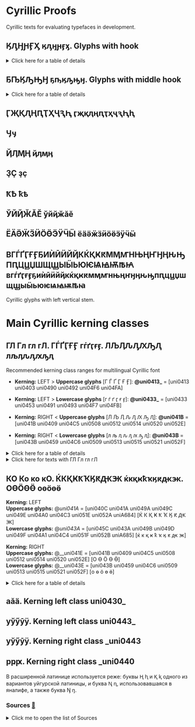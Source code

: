 # Cyrillic Proofs  
  
Cyrillic texts for evaluating typefaces in development. 
  
## ӃԒӇԨӺӼ ӄԓӈԩӻӽ. Glyphs with hook   
  
<details>
  <summary>Click here for a table of details</summary>  
      
| Code | Char | Image | Language |  
|:---- |:---- |:---- |:---- |  
| uni04C3 | Ӄ | <img src="https://github.com/StefanPeev/Common-Serif/blob/main/images/uni04C3_Ka_With_Hook.png" width="100" /> | Chukchi, Koryak, Alyutor, Itelmen, Yukaghir, Yupik, Aleut, Nivkh, Ket, Tofalar, Selkup |   
</details> 
  
## ҔҦӃԠԢӇ ҕҧӄԡԣӈ. Glyphs with middle hook  
  
<details>
  <summary>Click here for a table of details</summary>  
    
| Code | Char | Image | Language |  
|:---- |:---- |:---- |:---- |  
| uni0494 | Ҕ | <img src="https://github.com/StefanPeev/Common-Serif/blob/main/images/uni0494_Ghe_With_Middle_Hook.png" width="100" /> | Abkhaz, Yakut |  
| uni04A6 | Ҧ | <img src="https://github.com/StefanPeev/Common-Serif/blob/main/images/uni04А6_Pe_With_Middle_Hook.png" width="100" /> | Abkhaz |  
| uni0520 | Ԡ | <img src="https://github.com/StefanPeev/Common-Serif/blob/main/images/uni0520_El_With_Middle_Hook.png" width="100" /> | Abkhaz, Chuvash |  
| uni0522 | Ԣ | <img src="https://github.com/StefanPeev/Common-Serif/blob/main/images/uni0522_En_With_Middle_Hook.png" width="100" /> | Chuvash |  
</details>  
  
## ӶҖҚԮҢԤҬҲҶԆԦ ӷҗқԯңԥҭҳҷԇԦԧ  
## Ӌӌ  
## ҊӅӍӉ ҋӆӎӊ 
## ҘҪ ҙҫ  
## ҞҌ ҟҍ  
## ЎЙҊӁӐӖ ўйҋӂӑӗ  
## ЁӒӚӜӞӤӦӪӬӰӴӸ ёӓӛӝӟӥӧӫӭӱӵӹ  
## ВГЃҐӶҒӺҔИЍӢӤЙҊКЌҚҜԞМӍꙦНЊҢҤӇӉԊԢПԤЦꚎЏШЩꚖЫӸЬЮѤѨꙜѬꙒꙖ вгѓґӷғӻҕиѝӣӥйҋкќқҝԟмӎꙧнњңҥӈӊԋԣпԥцꚏџшщꚗыӹьюѥѩꙝѭꙓꙗ  
Cyrillic glyphs with left vertical stem.  
   
# Main Cyrillic kerning classes  
## ГЛ Гл гл гЛ. ГЃҐӶҒӺ гѓґӷғӻ. ЛЉӅԈԒԔԠԮ лљӆԉԓԕԡԯ    
  
Recommended kerning class ranges for multilingual Cyrillic font  
  
+ **Kerning:** LEFT > **Uppercase glyphs** [Г Ѓ Ґ Ӷ Ғ Ӻ]: **@uni0413_** = [uni0413 uni0403 uni0490 uni0492 uni04F6 uni04FA]   
+ **Kerning:** LEFT > **Lowercase glyphs** [г ѓ ґ ӷ ғ ӻ]: **@uni0433_** = [uni0433 uni0453 uni0491 uni0493 uni04F7 uni04FB]  
  
+ **Kerning:** RIGHT < **Uppercase glyphs** [Л Љ Ӆ Ԉ Ԓ Ԕ Ԡ Ԯ]: **@uni041B** = [uni041B uni0409 uni04C5 uni0508 uni0512 uni0514 uni0520 uni052E]   
+ **Kerning:** RIGHT < **Lowercase glyphs** [л љ ӆ ԉ ԓ ԕ ԡ ԯ]: **@uni043B** = [uni043B uni0459 uni04C6 uni0509 uni0513 uni0515 uni0521 uni052F]  
    
  
<details>
  <summary>Click here for a table of details</summary>  
      
| Kerning left. Class uni0413_ and class uni0433_ | Kerning right. Class _uni041B and class _uni043B |  
|:---- |:---- |  
| **Г Ѓ Ґ Ӷ Ғ Ӻ г ѓ ґ ӷ ғ ӻ** uni0413 uni0403 uni0490 uni0492 uni04F6 uni04FA uni0433 uni0453 uni0491 uni0493 uni04F7 uni04FB | **Л Љ Ӆ Ԉ Ԓ Ԕ Ԡ Ԯ л љ ӆ ԉ ԓ ԕ ԡ ԯ** uni041B uni0409 uni04C5 uni0508 uni0512 uni0514 uni0520 uni052E uni043B uni0459 uni04C6 uni0509 uni0513 uni0515 uni0521 uni052F |   
</details>  
  
<details>
  <summary>Click here for texts with ГЛ Гл гл гЛ</summary>  
      
| ГЛ | гл |  
|:---- |:---- |  
| ГЛИ ГЛО ГЛЯ ИГЛ ОГЛ ЦГЛ БИГЛ БОГЛ ГЛАВ ГЛАД ГЛАЗ ГЛАН ГЛАС ГЛАЦ ГЛЕБ ГЛЕВ ГЛЕД ГЛЕЗ ГЛЕЙ ГЛЕК ГЛЕН ГЛЕР ГЛЕС ГЛЕТ ГЛИБ ГЛИД ГЛИК ГЛИН ГЛИФ ГЛИЯ ГЛКС ГЛОГ ГЛОД ГЛОК ГЛОМ ГЛОТ ГЛУК ГЛУМ ГЛЮК ГЛЁГ ГЛЁН ИГЛА ИГЛЗ ИГЛУ ИГЛЫ МГЛА МГЛУ МУГЛ ОГЛЫ УГЛА УГЛЕ УГЛЫ УГЛЬ УГЛЯ ФОГЛ ЩЕГЛ ЭГЛА ЭГЛИ ЭГЛЬ ЭНГЛ ЮГЛА ЯГЛА ЁГЛА АГЛАЙ АГЛАЯ АГЛИШ АГЛОС АНГЛО АНГЛЫ АНГЛЬ БАГЛИ БЕГЛИ БЕГЛО БЕГЛЬ БЕЙГЛ БИГЛЬ БОГГЛ БУГЛЕ ВГЛОТ ВЕГЛА ГИГЛО ГЛААД ГЛАВА ГЛАВК ГЛАДЬ ГЛАЖЕ ГЛАЖИ ГЛАЙД ГЛАМЯ ГЛАНД ГЛАНЕ ГЛАНЦ ГЛАСС ГЛАТТ ГЛАХИ ГЛАШУ ГЛЕЙН ГЛЕЛЕ ГЛЕМС ГЛЕНА ГЛЕНН ГЛЕНУ ГЛЕНЬ ГЛЕРА ГЛЕФА ГЛЕЧА ГЛИБА ГЛИВА ГЛИЕЖ ГЛИЗЕ ГЛИК- ГЛИКО ГЛИМА ГЛИНА ГЛИНН ГЛИНТ ГЛИНЫ ГЛИО- ГЛИОЗ ГЛИОН ГЛИПТ ГЛИСТ ГЛИТЧ ГЛИЭР ГЛОБА ГЛОБС ГЛОБЫ ГЛОВЕ ГЛОДИ ГЛОДЫ ГЛОНН ГЛОСА ГЛОТЫ ГЛОЯХ ГЛУБЬ ГЛУЗГ ГЛУЗД ГЛУПО ГЛУСК ГЛУХИ ГЛУХО ГЛУША ГЛУШЕ ГЛУШЬ ГЛЫБА ГЛЫЖА ГЛЮК- ГЛЮКИ ГЛЮОН ГЛЯДИ ГЛЯДЬ ГЛЯСЕ ГЛЁТТ ГУГЛЯ ДАГЛЫ ДЕГЛИ ДЕГЛО ДИНГЛ ЕГЛИЧ ЕГЛОН ЖОНГЛ ЗИГЛЕ ИГЛЕН ИГЛИК ИГЛЬС ИШГЛЬ КАГЛА КЕГЛИ КЕГЛЬ КЕГЛЯ КУГЛЬ ЛИНГЛ ЛЁГЛЕ МГЛИН МИГЛИ МИГЛО МУГЛА МУГЛЫ МЯГЛЫ НАГЛИ НАГЛО НАГЛЬ НЕГЛА НЕГЛИ НЕЙГЛ ОГЛАТ ОГЛЕД ОГЛИШ ОГЛОМ ОНГЛЬ ПАГЛЬ ПИГЛУ РЕГЛА РИГЛА РИГЛИ РИГЛЬ РОГЛА РЁГЛЕ СГЛАЗ СЕГЛА СИГЛА СИНГЛ СОГЛО СЯГЛО ТАНГЛ ТИГЛЕ ТИГЛЬ ТЯГЛО УГГЛА УГЛАН УГЛЕЦ УГЛИЧ УГЛОВ УГЛОМ УГЛЯН ФИГЛИ ФИГЛЯ ФОГЛЬ ФУГЛИ ФЁГЛЁ ХОГЛА ХУГЛИ ЦИГЛА ЧЕГЛА ЧИГЛА ШАГЛА ШЕГЛА ШИГЛЬ ШОГЛА ЩЕГЛА ЩЕГЛЫ ЩОГЛА ЭГЛИЕ ЭГЛОН ЭГЛОУ ЭГЛЁН ЭНГЛА ЭРГЛЕ ЭРГЛИ ЮГЛАС ЮГЛЕР ЯГЛОМ ЯГЛУШ АГЛАИЙ АГЛАЙЯ АГЛЕНЬ АГЛОБИ АГЛОНА АНГЛЕЗ АНГЛЕС АНГЛЕТ АНГЛИЕ АНГЛИЯ АНГЛСИ БАГЛАИ БАГЛАЙ БАГЛАН БАДГЛИ БАНГЛИ БЕГЛАЯ БЕГЛЕЖ БЕГЛЕЦ БЕГЛОВ БЕГЛЫЙ БИГГЛЗ БИГЛЕН БИГЛЯР БИНГЛИ БУГЛАЗ БУГЛАИ БУГЛЕН БУГЛОВ БУРГЛА ВАЙГЛЬ ВГЛАВЬ ВГЛАДЬ ВГЛУБЬ ВЕЙГЛЯ ВЕНГЛЕ ВЕНГЛЬ ВЗГЛЯД ВИГЛАФ ВИГЛИЦ ВОГЛЕР ВУГЛАН ВУГЛЯР ВЫГЛЕН ВЁРГЛЬ ГЛАВАН ГЛАВКА ГЛАВЫЙ ГЛАГОЛ ГЛАДАУ ГЛАДИЙ ГЛАДКО ГЛАДУН ГЛАДУШ ГЛАДЫШ ГЛАЖКА ГЛАЗАУ ГЛАЗГО ГЛАЗЕР ГЛАЗЕТ ГЛАЗИН ГЛАЗКИ ГЛАЗМА ГЛАЗОВ ГЛАЗОК ГЛАЗУН ГЛАЙНА ГЛАМИС ГЛАМОЧ ГЛАМУР ГЛАНДА ГЛАНДЫ ГЛАНОН ГЛАППА ГЛАРУС ГЛАСИС ГЛАСНО ГЛАССА ГЛАСЬЕ ГЛАУКС ГЛАШИН ГЛБОКЕ ГЛЕБИЧ ГЛЕБКА ГЛЕБКИ ГЛЕБКО ГЛЕБЛЬ ГЛЕБОВ ГЛЕВИЦ ГЛЕДЕН ГЛЕДКА ГЛЕЗЕН ГЛЕЗЕР ГЛЕЗНО ГЛЕЗОС ГЛЕЙДС ГЛЕЙКИ ГЛЕНБИ ГЛЕНДО ГЛЕНИК ГЛЕНИЯ ГЛЕНКО ГЛЕННЕ ГЛЕННИ ГЛЕРАУ ГЛЕЧЕР ГЛЕЧИК ГЛИВИН ГЛИЗЕР ГЛИКАС ГЛИКО- ГЛИКОН ГЛИМУР ГЛИНДЕ ГЛИНЕЦ ГЛИНИН ГЛИНКА ГЛИНКЕ ГЛИНКИ ГЛИННО ГЛИНОЕ ГЛИНОЗ ГЛИНСК ГЛИНЧА ГЛИОМА ГЛИСОН ГЛИСТА ГЛИСТЫ ГЛИЦИН ГЛИШИЧ ГЛОБАР ГЛОБЕН ГЛОБИН ГЛОБИШ ГЛОБУС ГЛОВЕР ГЛОВНО ГЛОГЕР ГЛОГУВ ГЛОЖАН ГЛОЖИН ГЛОММА ГЛОМУС ГЛОНТИ ГЛОРИЯ ГЛОСС- ГЛОССА ГЛОТКА ГЛОТОВ ГЛОТОК ГЛУБЖЕ ГЛУБКИ ГЛУБЛЯ ГЛУЗДЫ ГЛУЗЕК ГЛУМЕЦ ГЛУМЧЕ ГЛУПАЯ ГЛУПЕЦ ГЛУПЫЙ ГЛУПЫШ ГЛУТИН ГЛУТНЯ ГЛУХАР ГЛУХАЯ ГЛУХИХ ГЛУХОВ ГЛУХОЕ ГЛУХОЙ ГЛУХУВ ГЛУЧИН ГЛУШЕЦ ГЛУШИН ГЛУШКА ГЛУШКИ ГЛУШКО ГЛУШНИ ГЛУШНЯ ГЛЫБКА ГЛЫБКИ ГЛЫБОВ ГЛЫБОЧ ГЛЫСВА ГЛЭДИС ГЛЭШОУ ГЛЮИРА ГЛЮКО- ГЛЮКОЗ ГЛЮМЕР ГЛЮОНЫ ГЛЮТЕН ГЛЯДЕН ГЛЯДИН ГЛЯДКИ ГЛЯДНЯ ГЛЯНЕЦ ГЛЯССЕ ГРИГЛА ГУНГЛЬ ДАНГЛА ДЖИНГЛ ДОГЛЯД ДРЕГЛЯ ДУГЛАС ЕГЛИЗИ ЕГЛИНА ЕГЛИНО ЕГЛОВО ЖГЛИНО ЗАГЛИК ЗАГЛОТ ЗАГЛУЛ ЗАНГЛА ЗИГЛЕР ЗИГЛЕС ИГЛИКА ИГЛИНГ ИГЛИНО ИГЛИЦА ИГЛОВО ИГЛТОН ИГЛЪЯХ ИГЛЯНИ ИНГЛБИ ИНГЛИН ИНГЛИС ИНГЛИШ ИШЫГЛЫ ЙОГЛАВ КАНГЛА КАНГЛЫ КОГЛИН КРАГЛЯ КРУГЛО КУГЛЕР КУИГЛИ ЛАГЛАН ЛЕГЛИЗ ЛЕГЛЫЙ ЛЕНГЛИ ЛОГЛАН ЛОНГЛА ЛОНГЛИ ЛУГЛАГ ЛЭНГЛИ ЛЁГЛЫЙ Л’ЭГЛЬ МАГЛАГ МАГЛАЙ МАГЛАН МАГЛЕВ МАГЛИЧ МАГЛОД МАНГЛЬ МАУГЛИ МЕГЛЕН МЕГЛИЧ МЕГЛОС МОЗГЛО МОЗГЛЯ МОНГЛА МУГЛАН МЫГЛЕН МЫГЛИЖ НАГЛЕР НАГЛЕЦ НАГЛИС НАГЛЫЙ НИГГЛИ ОГЛАЛА ОГЛАНЫ ОГЛЕЙЗ ОГЛУЗД ОТАГЛЫ ОТГЛАС ПАЭГЛЕ ПОГЛЯД ПРЕГЛЬ ПРИНГЛ ПРУГЛЫ ПРЯГЛА РАГГЛЗ РАГЛАЙ РАГЛАН РЕГЛАН РЕГЛЕТ РОГЛЕЦ САГЛАМ САНГЛИ СГЛАЖУ СГЛУПА СЕВОГЛ СИГЛЕР СМИГЛЫ СОГЛАС СПЯГЛО СТЫГЛА СТЯГЛЫ СУГЛАН СЫГЛЭГ ТАГЛАН ТАГЛЕЙ ТАГЛИТ ТАГЛИШ ТАНГЛА ТОГЛЫЙ ТРИГЛЫ ТУГЛАК ТУГЛАС ТЭНГЛИ ТЯГЛЕЦ ТЯГЛОВ ТЯГЛОЕ ТЯГЛЫЙ ТЁГЛАГ УАРГЛА УГЛАВА УГЛАМИ УГЛАТА УГЛЕВО УГЛЕЦЫ УГЛИЧИ УГЛИЩЕ УГЛОВА УГЛОВО УГЛУБЛ УГЛЫНЬ УГЛЯНЫ УСУГЛИ ФАЙГЛЬ ФИГЛЯР ФОГЛЕР ФУГЛОЙ ХЕГЛИГ ХЁУГЛИ ЦАНГЛА ЦЕГЛЕД ЦЕГЛУВ ЦИГЛЕР ЦУГЛЕЙ ЧАГЛАР ЧАГЛИН ЧЕГЛОК ЧЕГЛЫЙ ЧОГЛОК ШАНГЛА ШВЕГЛА ШЛЕГЛЬ ШМЫГЛИ ЩЕГЛЕЦ ЩЕГЛОВ ЭГЛИНГ ЭНГЛЕР ЭНГЛИН ЭРГЛИС ЭРЕГЛИ ЯГЛИТЬ ЁГЛИНО АГЛАВРА АГЛАИДА АГЛАСУН АГЛИБОЛ АГЛИКОН АГЛИПАЙ АГЛУОНА АГЛЮКОН АМУОГЛЫ АНАГЛИФ АНГЛАДА АНГЛИЯ! АНГЛТОН АРГЛТОН БАГЛЕРЫ БАГЛИЦЫ БАГЛУНГ БЕГЛЕТИ БЕГЛЕЦЫ БЕГЛИЦА БЕГЛОВО БЕГЛУЦИ БЕЙОГЛУ БЕРГЛЕЗ БЕРГЛЕН БИГЛАНД БРЮГЛЕН БУГЛАКИ БУГЛЕНЬ БУРГЛАР БЫГЛУВЬ БЮГЛАНН БЮРГЛЕН ВГЛУХУЮ ВДОГЛЯД ВЗГЛЯДЫ ВИГГЛЕР ВИГЛИНО ВИГЛИУС ВИЛЬГЛИ ВОЗГЛАС ВОЛГЛЫЙ ВЫГЛЕТЬ ВЫГЛЯЖУ ГАГАГЛЯ ГАГЛОВО ГАГЛОЕВ ГАНГЛИЙ ГЕОГЛИФ ГЕРОГЛЫ ГЛАБЕЛЬ ГЛАВАНИ ГЛАВАРЬ ГЛАВАЦИ ГЛАВБУХ ГЛАВКЕТ ГЛАВКОМ ГЛАВКОН ГЛАВКОС ГЛАВНИК ГЛАВНОЕ ГЛАВНЫЙ ГЛАВРЕЖ ГЛАВЦИЯ ГЛАГОЛЬ ГЛАДБАХ ГЛАДБЕК ГЛАДЗОР ГЛАДИТЬ ГЛАДИУС ГЛАДКАЯ ГЛАДКИЙ ГЛАДКИХ ГЛАДКОВ ГЛАДКОЕ ГЛАДНЫЙ ГЛАДЫШИ ГЛАЖЕВА ГЛАЖЕВО ГЛАЗАЧИ ГЛАЗЕРА ГЛАЗЕТЬ ГЛАЗИХА ГЛАЗИЩЕ ГЛАЗИЩИ ГЛАЗКОВ ГЛАЗНИК ГЛАЗНОЙ ГЛАЗОВА ГЛАЗОВО ГЛАЗУНЫ ГЛАЗУПС ГЛАЗУРЬ ГЛАЗЬ-Ю ГЛАЗЬЕВ ГЛАЙРИЧ ГЛАНДОР ГЛАНЕГГ ГЛАРЕАН ГЛАСГОУ ГЛАСИТЬ ГЛАСНАЯ ГЛАСНЫЕ ГЛАСНЫЙ ГЛАССАН ГЛАССЕР ГЛАССОН ГЛАСТУЛ ГЛАТТЕН ГЛАУБЕР ГЛАУБИЦ ГЛАУБИЧ ГЛАУХАУ ГЛАУЦИГ ГЛАУЦИН ГЛАУЭРТ ГЛАФИРА ГЛАШАТЬ ГЛАШНИК ГЛАШТИН ГЛЕБЕНИ ГЛЕБОВА ГЛЕБОВО ГЛЕБОВЫ ГЛЕВАХА ГЛЕДАЦИ ГЛЕЗКИЙ ГЛЕЙЗЕР ГЛЕЙШЕР ГЛЕМЗЕР ГЛЕНАРА ГЛЕНВЕХ ГЛЕНВУД ГЛЕНВЬЮ ГЛЕНЕЛГ ГЛЕНИЛИ ГЛЕННОН ГЛЕНРОК ГЛЕНТИС ГЛЕТЧЕР ГЛЕЩАВА ГЛИАДИН ГЛИВИЦЕ ГЛИЗАЛЬ ГЛИКАЛИ ГЛИКАНЫ ГЛИКМАН ГЛИКОЛИ ГЛИНДОН ГЛИНИНО ГЛИНИЦА ГЛИНИЦЫ ГЛИНИЩЕ ГЛИНИЩИ ГЛИНКИН ГЛИНКОВ ГЛИННАЯ ГЛИННИК ГЛИННОЕ ГЛИНСКО ГЛИНЯНЕ ГЛИНЯНЫ ГЛИОЦИТ ГЛИПАТЬ ГЛИСОНА ГЛИССАД ГЛИССАН ГЛИССЕР ГЛИССОН ГЛИФАДА ГЛИЦЕРЫ ГЛИЦИДЫ ГЛИЦИНА ГЛОБЕНА ГЛОБИНО ГЛОБИНЫ ГЛОБИЦЫ ГЛОБУЛА ГЛОБУЛИ ГЛОБУЛЫ ГЛОБЭКС ГЛОГИНО ГЛОГНИЦ ГЛОГОВА ГЛОГОВО ГЛОДАТЬ ГЛОДОВО ГЛОДОСЫ ГЛОДУНЫ ГЛОДЯНЫ ГЛОЖЕНЕ ГЛОЗМАН ГЛОМЕЛЬ ГЛОМУША ГЛОНАСС ГЛОППЕН ГЛОРЬЁЗ ГЛОССИТ ГЛОССО- ГЛОСТЕР ГЛОТАТЬ ГЛОТИХА ГЛОТОВО ГЛОТОВЫ ГЛОТТЕР ГЛУБИНА ГЛУБИНЫ ГЛУБНИК ГЛУБОКО ГЛУБЧИН ГЛУДКИЙ ГЛУЗМАН ГЛУМИНА ГЛУМИТЬ ГЛУМИЦЫ ГЛУМОВО ГЛУПАЯ… ГЛУПЕТЬ ГЛУПИТЬ ГЛУПЧУВ ГЛУПЫШИ ГЛУСИТЬ ГЛУСКИН ГЛУХАРИ ГЛУХАРЬ ГЛУХАЧИ ГЛУХИНО ГЛУХОВА ГЛУХОВО ГЛУХОТА ГЛУШАТА ГЛУШАЧИ ГЛУШИНА ГЛУШИТЬ ГЛУШИХА ГЛУШИЦА ГЛУШИЦЫ ГЛУШКОВ ГЛУШНИК ГЛУШНЯК ГЛУЩИТЬ ГЛХАТУН ГЛЫБИНА ГЛЫБИЩА ГЛЫБНОЕ ГЛЭДУИН ГЛЭСКОК ГЛЮГОВО ГЛЮЗИНГ ГЛЮКАНЫ ГЛЮКАТЬ ГЛЮКМАН ГЛЮКОЗА ГЛЮОНИЙ ГЛЮЦИДЫ ГЛЯДЕНЬ ГЛЯДЕТЬ ГЛЯДИНО ГЛЯДИТЕ ГЛЯДИШЬ ГЛЯНУТЬ ГЛЯЦИАЛ ГЛЁДНИЦ ГОГЛАНД ГОГЛИХА ГЁРОГЛЫ ДАГЛИКС ДАНГЛОУ ДЕГЛАВС ДЕНГЛИШ ДЖУНГЛИ ДЗЕГЛИС ДРЫГЛОВ ДУГЛАСА ДУГЛАСЫ ДЯГЛЕВО ЕГЛИНКА ЖАБАГЛЫ ЖАГЛИЦА ЖЕГЛИЦА ЖЕГЛОВО ЖОНГЛЕР ЖОНГЛЁР ЗАГЛАЗА ЗАГЛОБА ЗАГЛЫБИ ЗАКРУГЛ ЗАМГЛАЙ ЗООГЛЕЯ ИГЛ-ВЬЮ ИГЛЕСИА ИГЛОВАШ ИГЛОВОЙ ИГЛОВЫЕ ИГЛУЛИК ИГЛЯНКИ ИК-ИГЛЬ ИНГЛАНД | гли гло гля игл огл цгл бигл богл глав глад глаз глан глас глац глеб глев глед глез глей глек глен глер глес глет глиб глид глик глин глиф глия глкс глог глод глок глом глот глук глум глюк глёг глён игла иглз иглу иглы мгла мглу мугл оглы угла угле углы угль угля фогл щегл эгла эгли эгль энгл югла ягла ёгла аглай аглая аглиш аглос англо англы англь багли бегли бегло бегль бейгл бигль боггл бугле вглот вегла гигло глаад глава главк гладь глаже глажи глайд гламя гланд глане гланц гласс глатт глахи глашу глейн глеле глемс глена гленн глену глень глера глефа глеча глиба глива глиеж глизе глик- глико глима глина глинн глинт глины глио- глиоз глион глипт глист глитч глиэр глоба глобс глобы глове глоди глоды глонн глоса глоты глоях глубь глузг глузд глупо глуск глухи глухо глуша глуше глушь глыба глыжа глюк- глюки глюон гляди глядь глясе глётт гугля даглы дегли дегло дингл еглич еглон жонгл зигле иглен иглик игльс ишгль кагла кегли кегль кегля кугль лингл лёгле мглин мигли мигло мугла муглы мяглы нагли нагло нагль негла негли нейгл оглат оглед оглиш оглом онгль пагль пиглу регла ригла ригли ригль рогла рёгле сглаз сегла сигла сингл согло сягло тангл тигле тигль тягло уггла углан углец углич углов углом углян фигли фигля фогль фугли фёглё хогла хугли цигла чегла чигла шагла шегла шигль шогла щегла щеглы щогла эглие эглон эглоу эглён энгла эргле эргли юглас юглер яглом яглуш аглаий аглайя аглень аглоби аглона англез англес англет англие англия англси баглаи баглай баглан бадгли бангли беглая беглеж беглец беглов беглый бигглз биглен бигляр бингли буглаз буглаи буглен буглов бургла вайгль вглавь вгладь вглубь вейгля венгле венгль взгляд виглаф виглиц воглер вуглан вугляр выглен вёргль главан главка главый глагол гладау гладий гладко гладун гладуш гладыш глажка глазау глазго глазер глазет глазин глазки глазма глазов глазок глазун глайна гламис гламоч гламур гланда гланды гланон глаппа гларус гласис гласно гласса гласье глаукс глашин глбоке глебич глебка глебки глебко глебль глебов глевиц гледен гледка глезен глезер глезно глезос глейдс глейки гленби глендо гленик гления гленко гленне гленни глерау глечер глечик гливин глизер гликас глико- гликон глимур глинде глинец глинин глинка глинке глинки глинно глиное глиноз глинск глинча глиома глисон глиста глисты глицин глишич глобар глобен глобин глобиш глобус гловер гловно глогер глогув гложан гложин гломма гломус глонти глория глосс- глосса глотка глотов глоток глубже глубки глубля глузды глузек глумец глумче глупая глупец глупый глупыш глутин глутня глухар глухая глухих глухов глухое глухой глухув глучин глушец глушин глушка глушки глушко глушни глушня глыбка глыбки глыбов глыбоч глысва глэдис глэшоу глюира глюко- глюкоз глюмер глюоны глютен гляден глядин глядки глядня глянец гляссе григла гунгль дангла джингл догляд дрегля дуглас еглизи еглина еглино еглово жглино заглик заглот заглул зангла зиглер зиглес иглика иглинг иглино иглица иглово иглтон иглъях игляни инглби инглин инглис инглиш ишыглы йоглав кангла канглы коглин крагля кругло куглер куигли лаглан леглиз леглый ленгли логлан лонгла лонгли луглаг лэнгли лёглый л’эгль маглаг маглай маглан маглев маглич маглод мангль маугли меглен меглич меглос мозгло мозгля монгла муглан мыглен мыглиж наглер наглец наглис наглый ниггли оглала огланы оглейз оглузд отаглы отглас паэгле погляд прегль прингл пруглы прягла рагглз раглай раглан реглан реглет роглец саглам сангли сглажу сглупа севогл сиглер смиглы соглас спягло стыгла стяглы суглан сыглэг таглан таглей таглит таглиш тангла тоглый триглы туглак туглас тэнгли тяглец тяглов тяглое тяглый тёглаг уаргла углава углами углата углево углецы угличи углище углова углово углубл углынь угляны усугли файгль фигляр фоглер фуглой хеглиг хёугли цангла цеглед цеглув циглер цуглей чаглар чаглин чеглок чеглый чоглок шангла швегла шлегль шмыгли щеглец щеглов эглинг энглер энглин эрглис эрегли яглить ёглино аглавра аглаида агласун аглибол агликон аглипай аглуона аглюкон амуоглы анаглиф англада англия! англтон арглтон баглеры баглицы баглунг беглети беглецы беглица беглово беглуци бейоглу берглез берглен бигланд брюглен буглаки буглень бурглар быглувь бюгланн бюрглен вглухую вдогляд взгляды вигглер виглино виглиус вильгли возглас волглый выглеть выгляжу гагагля гаглово гаглоев ганглий геоглиф героглы глабель главани главарь главаци главбух главкет главком главкон главкос главник главное главный главреж главция глаголь гладбах гладбек гладзор гладить гладиус гладкая гладкий гладких гладков гладкое гладный гладыши глажева глажево глазачи глазера глазеть глазиха глазище глазищи глазков глазник глазной глазова глазово глазуны глазупс глазурь глазь-ю глазьев глайрич гландор гланегг глареан гласгоу гласить гласная гласные гласный глассан глассер глассон гластул глаттен глаубер глаубиц глаубич глаухау глауциг глауцин глауэрт глафира глашать глашник глаштин глебени глебова глебово глебовы глеваха гледаци глезкий глейзер глейшер глемзер гленара гленвех гленвуд гленвью гленелг гленили гленнон гленрок глентис глетчер глещава глиадин гливице глизаль гликали гликаны гликман гликоли глиндон глинино глиница глиницы глинище глинищи глинкин глинков глинная глинник глинное глинско глиняне глиняны глиоцит глипать глисона глиссад глиссан глиссер глиссон глифада глицеры глициды глицина глобена глобино глобины глобицы глобула глобули глобулы глобэкс глогино глогниц глогова глогово глодать глодово глодосы глодуны глодяны гложене глозман гломель гломуша глонасс глоппен глорьёз глоссит глоссо- глостер глотать глотиха глотово глотовы глоттер глубина глубины глубник глубоко глубчин глудкий глузман глумина глумить глумицы глумово глупая… глупеть глупить глупчув глупыши глусить глускин глухари глухарь глухачи глухино глухова глухово глухота глушата глушачи глушина глушить глушиха глушица глушицы глушков глушник глушняк глущить глхатун глыбина глыбища глыбное глэдуин глэскок глюгово глюзинг глюканы глюкать глюкман глюкоза глюоний глюциды глядень глядеть глядино глядите глядишь глянуть гляциал глёдниц гогланд гоглиха гёроглы дагликс данглоу деглавс денглиш джунгли дзеглис дрыглов дугласа дугласы дяглево еглинка жабаглы жаглица жеглица жеглово жонглер жонглёр заглаза заглоба заглыби закругл замглай зооглея игл-вью иглесиа игловаш игловой игловые иглулик иглянки ик-игль ингланд |   
</details>    
   
   
## КО Ко ко кО. ЌКҚҜҞҠӃԞԪꚄ ќкқҝҟҡӄԟԫꚅ. ОѲӦӨӪ оѳӧөӫ  
  
**Kerning:** LEFT  
**Uppercase glyphs:** @_uni041A_ = [uni040C uni041A uni049A uni049C uni049E uni04A0 uni04C3 uni051E uni052A uniA684] [Ќ К Қ Ҝ Ҟ Ҡ Ӄ Ԟ Ԫ Ꚅ]   
**Lowercase glyphs:** @_uni043A_ = [uni045C uni043A uni049B uni049D uni049F uni04A1 uni04C4 uni051F uni052B uniA685] [ќ к қ ҝ ҟ ҡ ӄ ԟ ԫ ꚅ]  
  
**Kerning:** RIGHT  
**Uppercase glyphs:** @__uni041E = [uni041B uni0409 uni04C5 uni0508 uni0512 uni0514 uni0520 uni052E] [О Ѳ Ӧ Ө Ӫ]   
**Lowercase glyphs:** @__uni043E = [uni043B uni0459 uni04C6 uni0509 uni0513 uni0515 uni0521 uni052F] [о ѳ ӧ ө ӫ]    
    
  
<details>
  <summary>Click here for a table of details</summary>  
      
| Kerning left. Class uni041A_ and class uni043A_ | Kerning right. Class _uni041E and class _uni043E |  
|:---- |:---- |  
| **Ќ К Қ Ҝ Ҟ Ҡ Ӄ Ԟ Ԫ Ꚅ ќ к қ ҝ ҟ ҡ ӄ ԟ ԫ ꚅ** uni040C uni041A uni049A uni049C uni049E uni04A0 uni04C3 uni051E uni052A uniA684 uni045C uni043A uni049B uni049D uni049F uni04A1 uni04C4 uni051F uni052B uniA685 | **О Ѳ Ӧ Ө Ӫ о ѳ ӧ ө ӫ** uni041B uni0409 uni04C5 uni0508 uni0512 uni0514 uni0520 uni052E uni043B uni0459 uni04C6 uni0509 uni0513 uni0515 uni0521 uni052F |   
</details>  
    
  
## аӑӓ. Kerning left class uni0430_  
## уўӳӯӱ. Kerning left class uni0443_  
## уўӳӯӱ. Kerning right class _uni0443  
## рҏԗ. Kerning right class _uni0440  
  
  
В расширенной латинице используется реже: буквы Ⱨ ⱨ и Ⱪ ⱪ одного из вариантов уйгурской латиницы, и буква Ꞑ ꞑ, использовавшаяся в яналифе, а также буква Ŋ ŋ.  
  
### <a id=src></a>Sources [:arrows_counterclockwise:](#tc_src)  
   
<details>
  <summary>Click me to open the list of Sources</summary>  
  
+ Kostas Bartsokas. [Cyrillic Proofs](https://github.com/kosbarts/Commissioner/tree/master/documentation/proofs/Cyrillic%20Proofs)  
+ r12a. [Script links. Cyrillic](https://r12a.github.io/scripts/links.html?iso=cyrl)  
+ r12a. [All Cyrillic](https://r12a.github.io/pickers/cyrl-all/index.html)  
+ r12a. [Cyrillic](https://r12a.github.io/uniview/index.html?block=cyrillic#title)  
+ Eymen Efe Altun. [All words in all languages](https://github.com/eymenefealtun/all-words-in-all-languages)  
+ Hermit Dave. [Frequency Words](https://github.com/hermitdave/FrequencyWords)  
</details>  
  